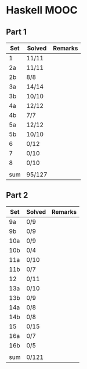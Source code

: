 # Haskell MOOC

## Part 1

| Set | Solved | Remarks |
| --- | ------ | ------- |
| 1   | 11/11  |         |
| 2a  | 11/11  |         |
| 2b  | 8/8    |         |
| 3a  | 14/14  |         |
| 3b  | 10/10  |         |
| 4a  | 12/12  |         |
| 4b  | 7/7    |         |
| 5a  | 12/12  |         |
| 5b  | 10/10  |         |
| 6   | 0/12   |         |
| 7   | 0/10   |         |
| 8   | 0/10   |         |
|     |        |         |
| sum | 95/127 |         |

## Part 2

| Set | Solved | Remarks |
| --- | ------ | ------- |
| 9a  | 0/9    |         |
| 9b  | 0/9    |         |
| 10a | 0/9    |         |
| 10b | 0/4    |         |
| 11a | 0/10   |         |
| 11b | 0/7    |         |
| 12  | 0/11   |         |
| 13a | 0/10   |         |
| 13b | 0/9    |         |
| 14a | 0/8    |         |
| 14b | 0/8    |         |
| 15  | 0/15   |         |
| 16a | 0/7    |         |
| 16b | 0/5    |         |
|     |        |         |
| sum | 0/121  |         |

